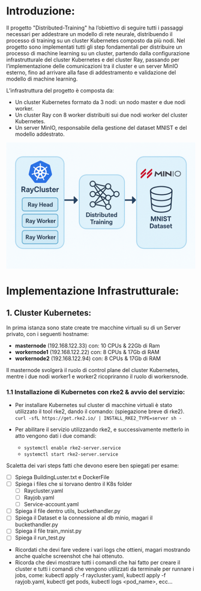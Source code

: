 # Introduzione:
Il progetto "Distributed-Training" ha l’obiettivo di seguire tutti i passaggi necessari per addestrare un modello di rete neurale, distribuendo il processo di training su un cluster Kubernetes composto da più nodi.
Nel progetto sono implementati tutti gli step fondamentali per distribuire un processo di machine learning su un cluster, partendo dalla configurazione infrastrutturale del cluster Kubernetes e del cluster Ray, passando per l’implementazione delle comunicazioni tra il cluster e un server MinIO esterno, fino ad arrivare alla fase di addestramento e validazione del modello di machine learning.

L’infrastruttura del progetto è composta da:
 - Un cluster Kubernetes formato da 3 nodi: un nodo master e due nodi worker.
 - Un cluster Ray con 8 worker distribuiti sui due nodi worker del cluster Kubernetes.
 - Un server MinIO, responsabile della gestione del dataset MNIST e del modello addestrato.

 ![Logo del progetto](./img/img.png) 


 # Implementazione Infrastrutturale: 
 ## 1. Cluster Kubernetes:
 In prima istanza sono state create tre macchine virtuali su di un Server privato, con i seguenti hostname:
 - **masternode** (192.168.122.33) con: 10 CPUs & 22Gb di Ram
 - **workernode1** (192.168.122.22) con: 8 CPUs & 17Gb di RAM
 - **workernode2** (192.168.122.94) con: 8 CPUs & 17Gb di RAM

Il masternode svolgerà il ruolo di control plane del cluster Kubernetes, mentre i due nodi worker1 e worker2 ricopriranno il ruolo di workersnode.

### 1.1 Installazione di Kubernetes con rke2 & avvio del servizio:
- Per installare Kubernetes sul cluster di macchine virtuali è stato utilizzato il tool rke2, dando il comando:  (spiegazione breve di rke2). 
```curl -sfL https://get.rke2.io/ | INSTALL_RKE2_TYPE=server sh -```

- Per abilitare il servizio utilizzando rke2, e successivamente metterlo in atto vengono dati i due comandi: 

    - ```systemctl enable rke2-server.service```
    - ```systemctl start rke2-server.service```





Scaletta dei vari steps fatti che devono esere ben spiegati per esame:
- [ ] Spiega BuildingLuster.txt e DockerFile
- [ ] Spiega i files che si torvano dentro il K8s folder
    - [ ] Raycluster.yaml
    - [ ] Rayjob.yaml
    - [ ] Service-account.yaml
- [ ] Spiega il file dentro utils, buckethandler.py
- [ ] Spiega il Dataset e la connessione al db minio, magari il buckethandler.py
- [ ] Spiega il file train_mnist.py
- [ ] Spiega il run_test.py

- Ricordati che devi fare vedere i vari logs che ottieni, magari mostrando anche qualche screenshot che hai ottenuto. 
- Ricorda che devi mostrare tutti i comandi che hai fatto per creare il cluster e tutti i comandi che vengono utilizzati da terminale per runnare i jobs, come: kubectl apply -f raycluster.yaml, kubectl apply -f rayjob.yaml, kubectl get pods, kubectl logs <pod_name>, ecc...


